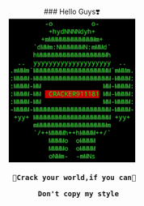 <div align="center">
### Hello Guys❣️<br>
<img width="250" heigth="250" src="https://github.com/cracker911181/cracker911181/blob/f0f09b803e73fffddf7b82f54299549ee41098bc/20210907_040954.png"/>
<br>

<h4><pre> 🖕Crack your world,if you can🖕<br>
   Don't copy my style</pre></h4>
